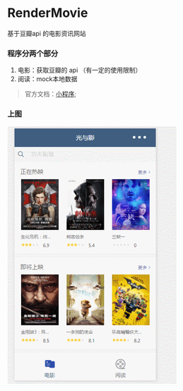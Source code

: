 # RenderMovie
基于豆瓣api 的电影资讯网站

### 程序分两个部分
1. 电影：获取豆瓣的 api （有一定的使用限制）
2. 阅读：mock本地数据

> 官方文档：[小程序](https://mp.weixin.qq.com/debug/wxadoc/dev/);

### 上图
![效果图片](images/GIF.gif)
